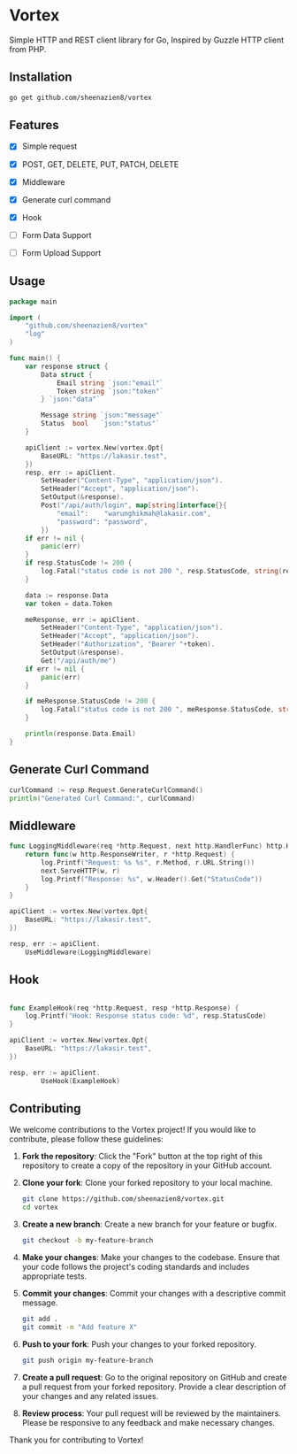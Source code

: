 # Vortex
Simple HTTP and REST client library for Go, Inspired by Guzzle HTTP client from PHP.

## Installation
```sh
go get github.com/sheenazien8/vortex
```

## Features
- [x] Simple request
- [x] POST, GET, DELETE, PUT, PATCH, DELETE
- [x] Middleware
- [x] Generate curl command
- [x] Hook 
- [ ] Form Data Support
- [ ] Form Upload Support


## Usage
```go
package main

import (
	"github.com/sheenazien8/vortex"
	"log"
)

func main() {
	var response struct {
		Data struct {
			Email string `json:"email"`
			Token string `json:"token"`
		} `json:"data"`

		Message string `json:"message"`
		Status  bool   `json:"status"`
	}

	apiClient := vortex.New(vortex.Opt{
		BaseURL: "https://lakasir.test",
	})
	resp, err := apiClient.
		SetHeader("Content-Type", "application/json").
		SetHeader("Accept", "application/json").
		SetOutput(&response).
		Post("/api/auth/login", map[string]interface{}{
			"email":    "warunghikmah@lakasir.com",
			"password": "password",
		})
	if err != nil {
		panic(err)
	}
	if resp.StatusCode != 200 {
		log.Fatal("status code is not 200 ", resp.StatusCode, string(resp.Body))
	}

	data := response.Data
	var token = data.Token

	meResponse, err := apiClient.
		SetHeader("Content-Type", "application/json").
		SetHeader("Accept", "application/json").
		SetHeader("Authorization", "Bearer "+token).
		SetOutput(&response).
		Get("/api/auth/me")
	if err != nil {
		panic(err)
	}

	if meResponse.StatusCode != 200 {
		log.Fatal("status code is not 200 ", meResponse.StatusCode, string(meResponse.Body))
	}

	println(response.Data.Email)
}
```

## Generate Curl Command
```go
curlCommand := resp.Request.GenerateCurlCommand()
println("Generated Curl Command:", curlCommand)

```

## Middleware
```go
func LoggingMiddleware(req *http.Request, next http.HandlerFunc) http.HandlerFunc {
	return func(w http.ResponseWriter, r *http.Request) {
		log.Printf("Request: %s %s", r.Method, r.URL.String())
		next.ServeHTTP(w, r)
		log.Printf("Response: %s", w.Header().Get("StatusCode"))
	}
}

apiClient := vortex.New(vortex.Opt{
    BaseURL: "https://lakasir.test",
})

resp, err := apiClient.
    UseMiddleware(LoggingMiddleware)
```

## Hook
```go

func ExampleHook(req *http.Request, resp *http.Response) {
	log.Printf("Hook: Response status code: %d", resp.StatusCode)
}

apiClient := vortex.New(vortex.Opt{
    BaseURL: "https://lakasir.test",
})

resp, err := apiClient.
		UseHook(ExampleHook)
```

## Contributing

We welcome contributions to the Vortex project! If you would like to contribute, please follow these guidelines:

1. **Fork the repository**: Click the "Fork" button at the top right of this repository to create a copy of the repository in your GitHub account.

2. **Clone your fork**: Clone your forked repository to your local machine.
    ```sh
    git clone https://github.com/sheenazien8/vortex.git
    cd vortex
    ```

3. **Create a new branch**: Create a new branch for your feature or bugfix.
    ```sh
    git checkout -b my-feature-branch
    ```

4. **Make your changes**: Make your changes to the codebase. Ensure that your code follows the project's coding standards and includes appropriate tests.

5. **Commit your changes**: Commit your changes with a descriptive commit message.
    ```sh
    git add .
    git commit -m "Add feature X"
    ```

6. **Push to your fork**: Push your changes to your forked repository.
    ```sh
    git push origin my-feature-branch
    ```

7. **Create a pull request**: Go to the original repository on GitHub and create a pull request from your forked repository. Provide a clear description of your changes and any related issues.

8. **Review process**: Your pull request will be reviewed by the maintainers. Please be responsive to any feedback and make necessary changes.

Thank you for contributing to Vortex!

